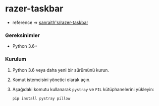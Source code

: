 # razer-taskbar

- reference => [sanraith's/razer-taskbar](https://github.com/sanraith/razer-taskbar)

### Gereksinimler

- Python 3.6+
### Kurulum

1. Python 3.6 veya daha yeni bir sürümünü kurun.
2. Komut istemcisini yönetici olarak açın.
3. Aşağıdaki komutu kullanarak `pystray` ve `PIL` kütüphanelerini yükleyin:
   
   ```
   pip install pystray pillow
   ```
